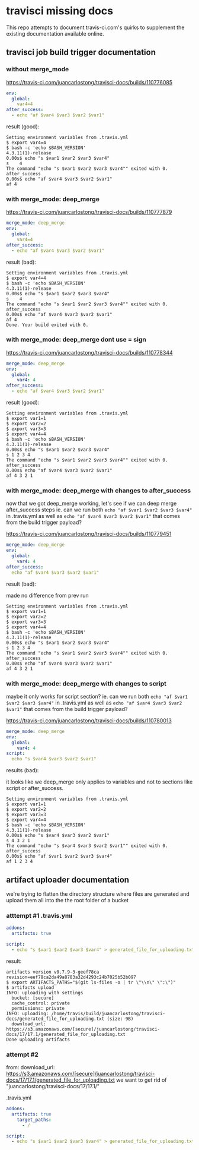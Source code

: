 # travisci missing docs
This repo attempts to document travis-ci.com's quirks to supplement the existing documentation available online.

## travisci job build trigger documentation
### without merge_mode
https://travis-ci.com/juancarlostong/travisci-docs/builds/110776085
```yaml
env:
  global:
    var4=4
after_success:
  - echo "af $var4 $var3 $var2 $var1"
```

result (good):
```
Setting environment variables from .travis.yml
$ export var4=4
$ bash -c 'echo $BASH_VERSION'
4.3.11(1)-release
0.00s$ echo "s $var1 $var2 $var3 $var4"
s    4
The command "echo "s $var1 $var2 $var3 $var4"" exited with 0.
after_success
0.00s$ echo "af $var4 $var3 $var2 $var1"
af 4
```

### with merge_mode: deep_merge
https://travis-ci.com/juancarlostong/travisci-docs/builds/110777879
```yaml
merge_mode: deep_merge
env:
  global:
    var4=4
after_success:
  - echo "af $var4 $var3 $var2 $var1"
```

result (bad):
```
Setting environment variables from .travis.yml
$ export var4=4
$ bash -c 'echo $BASH_VERSION'
4.3.11(1)-release
0.00s$ echo "s $var1 $var2 $var3 $var4"
s    4
The command "echo "s $var1 $var2 $var3 $var4"" exited with 0.
after_success
0.00s$ echo "af $var4 $var3 $var2 $var1"
af 4
Done. Your build exited with 0.
```

### with merge_mode: deep_merge dont use = sign
https://travis-ci.com/juancarlostong/travisci-docs/builds/110778344
```yaml
merge_mode: deep_merge
env:
  global:
    var4: 4
after_success:
  - echo "af $var4 $var3 $var2 $var1"
```

result (good):
```
Setting environment variables from .travis.yml
$ export var1=1
$ export var2=2
$ export var3=3
$ export var4=4
$ bash -c 'echo $BASH_VERSION'
4.3.11(1)-release
0.00s$ echo "s $var1 $var2 $var3 $var4"
s 1 2 3 4
The command "echo "s $var1 $var2 $var3 $var4"" exited with 0.
after_success
0.00s$ echo "af $var4 $var3 $var2 $var1"
af 4 3 2 1
```


### with merge_mode: deep_merge with changes to after_success
now that we got deep_merge working, let's see if we can deep merge after_success steps
ie. can we run both `echo "af $var1 $var2 $var3 $var4"` in .travis.yml as well as `echo "af $var4 $var3 $var2 $var1"` that comes from the build trigger payload?

https://travis-ci.com/juancarlostong/travisci-docs/builds/110779451
```yaml
merge_mode: deep_merge
env:
  global:
    var4: 4
after_success:
  echo "af $var4 $var3 $var2 $var1"
```

result (bad):

made no difference from prev run
```
Setting environment variables from .travis.yml
$ export var1=1
$ export var2=2
$ export var3=3
$ export var4=4
$ bash -c 'echo $BASH_VERSION'
4.3.11(1)-release
0.00s$ echo "s $var1 $var2 $var3 $var4"
s 1 2 3 4
The command "echo "s $var1 $var2 $var3 $var4"" exited with 0.
after_success
0.00s$ echo "af $var4 $var3 $var2 $var1"
af 4 3 2 1
```

### with merge_mode: deep_merge with changes to script
maybe it only works for script section?
ie. can we run both `echo "af $var1 $var2 $var3 $var4"` in .travis.yml as well as `echo "af $var4 $var3 $var2 $var1"` that comes from the build trigger payload?

https://travis-ci.com/juancarlostong/travisci-docs/builds/110780013
```yaml
merge_mode: deep_merge
env:
  global:
    var4: 4
script:
  echo "s $var4 $var3 $var2 $var1"
```

results (bad):

it looks like we deep_merge only applies to variables and not to sections like script or after_success.
```
Setting environment variables from .travis.yml
$ export var1=1
$ export var2=2
$ export var3=3
$ export var4=4
$ bash -c 'echo $BASH_VERSION'
4.3.11(1)-release
0.00s$ echo "s $var4 $var3 $var2 $var1"
s 4 3 2 1
The command "echo "s $var4 $var3 $var2 $var1"" exited with 0.
after_success
0.00s$ echo "af $var1 $var2 $var3 $var4"
af 1 2 3 4
```

## artifact uploader documentation
we're trying to flatten the directory structure where files are generated and upload them all into the the root folder of a bucket

### atttempt #1 .travis.yml
```yaml
addons:
  artifacts: true

script:
  - echo "s $var1 $var2 $var3 $var4" > generated_file_for_uploading.txt
```

result:
```
artifacts version v0.7.9-3-geef78ca revision=eef78ca2da49a8783a32d4293c24b7025b52b097
$ export ARTIFACTS_PATHS="$(git ls-files -o | tr \"\\n\" \":\")"
$ artifacts upload
INFO: uploading with settings
  bucket: [secure]
  cache_control: private
  permissions: private
INFO: uploading: /home/travis/build/juancarlostong/travisci-docs/generated_file_for_uploading.txt (size: 9B)
  download_url: https://s3.amazonaws.com/[secure]/juancarlostong/travisci-docs/17/17.1/generated_file_for_uploading.txt
Done uploading artifacts
```

### attempt #2
from: download_url: https://s3.amazonaws.com/[secure]/juancarlostong/travisci-docs/17/17.1/generated_file_for_uploading.txt
we want to get rid of "juancarlostong/travisci-docs/17/17.1/"

.travis.yml
```yaml
addons:
  artifacts: true
    target_paths:
      - /

script:
  - echo "s $var1 $var2 $var3 $var4" > generated_file_for_uploading.txt
```
